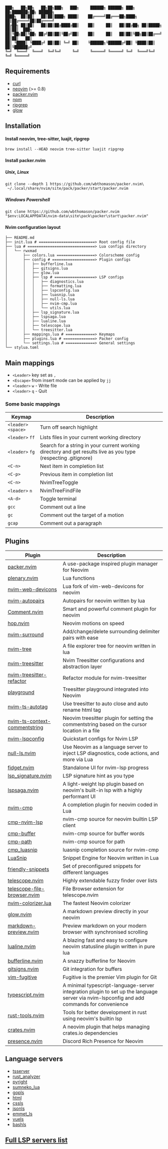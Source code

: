 ```shell
███╗   ██╗██╗   ██╗██╗███╗   ███╗     ██████╗ ██████╗ ███╗   ██╗███████╗██╗ ██████╗
████╗  ██║██║   ██║██║████╗ ████║    ██╔════╝██╔═══██╗████╗  ██║██╔════╝██║██╔════╝
██╔██╗ ██║██║   ██║██║██╔████╔██║    ██║     ██║   ██║██╔██╗ ██║█████╗  ██║██║  ███╗
██║╚██╗██║╚██╗ ██╔╝██║██║╚██╔╝██║    ██║     ██║   ██║██║╚██╗██║██╔══╝  ██║██║   ██║
██║ ╚████║ ╚████╔╝ ██║██║ ╚═╝ ██║    ╚██████╗╚██████╔╝██║ ╚████║██║     ██║╚██████╔╝
╚═╝  ╚═══╝  ╚═══╝  ╚═╝╚═╝     ╚═╝     ╚═════╝ ╚═════╝ ╚═╝  ╚═══╝╚═╝     ╚═╝ ╚═════╝
```

## Requirements

- [curl](https://github.com/curl/curl)
- [neovim](https://github.com/neovim/neovim) (>= 0.8)
- [packer.nvim](https://github.com/wbthomason/packer.nvim)
- [npm](https://github.com/npm/cli)
- [ripgrep](https://github.com/BurntSushi/ripgrep)
- [glow](https://github.com/charmbracelet/glow)

## Installation

#### Install neovim, tree-sitter, luajit, ripgrep

```shell
brew install --HEAD neovim tree-sitter luajit ripgrep
```

#### Install packer.nvim

##### Unix, Linux

```shell
git clone --depth 1 https://github.com/wbthomason/packer.nvim\
 ~/.local/share/nvim/site/pack/packer/start/packer.nvim
```

##### Windows Powershell

```shell
git clone https://github.com/wbthomason/packer.nvim "$env:LOCALAPPDATA\nvim-data\site\pack\packer\start\packer.nvim"
```

#### Nvim configuration layout

```shell
├── README.md
├── init.lua # =========================> Root config file
├── lua # ==============================> Lua configs directory
│   └── rwxmad
│       ├── colors.lua =================> Colorscheme config
│       ├── config # ===================> Plugin configs
│       │   ├── bufferline.lua
│       │   ├── gitsigns.lua
│       │   ├── glow.lua
│       │   ├── lsp # ==================> LSP configs
│       │   │   ├── diagnostics.lua
│       │   │   ├── formatting.lua
│       │   │   ├── lspconfig.lua
│       │   │   ├── luasnip.lua
│       │   │   ├── null-ls.lua
│       │   │   ├── nvim-cmp.lua
│       │   │   └── utils.lua
│       │   ├── lsp_signature.lua
│       │   ├── lspsaga.lua
│       │   ├── lualine.lua
│       │   ├── telescope.lua
│       │   └── treesitter.lua
│       ├── mappings.lua # =============> Keymaps
│       ├── plugins.lua # ==============> Packer config
│       └── settings.lua # =============> General settings
└── stylua.toml
```

## Main mappings

- `<Leader>` key set as `,`
- `<Escape>` from insert mode can be applied by `jj`
- `<leader>` `w` - Write file
- `<leader>` `q` - Quit

### Some basic mappings

| Keymap            | Description                                                                                                    |
| ----------------- | -------------------------------------------------------------------------------------------------------------- |
| `<leader><space>` | Turn off search highlight                                                                                      |
| `<leader>` `ff`   | Lists files in your current working directory                                                                  |
| `<leader>` `fg`   | Search for a string in your current working directory and get results live as you type (respecting .gitignore) |
| `<C-n>`           | Next item in completion list                                                                                   |
| `<C-p>`           | Previous item in completion list                                                                               |
| `<C-n>`           | NvimTreeToggle                                                                                                 |
| `<leader>` `n`    | NvimTreeFindFile                                                                                               |
| `<A-d>`           | Toggle terminal                                                                                                |
| `gcc`             | Comment out a line                                                                                             |
| `gc`              | Comment out the target of a motion                                                                             |
| `gcap`            | Comment out a paragraph                                                                                        |

## Plugins

| Plugin                                                                                          | Description                                                                                                                               |
| ----------------------------------------------------------------------------------------------- | ----------------------------------------------------------------------------------------------------------------------------------------- |
| [packer.nvim](https://github.com/wbthomason/packer.nvim)                                        | A use-package inspired plugin manager for Neovim                                                                                          |
| [plenary.nvim](https://github.com/nvim-lua/plenary.nvim)                                        | Lua functions                                                                                                                             |
| [nvim-web-devicons](https://github.com/kyazdani42/nvim-web-devicons)                            | Lua fork of vim-web-devicons for neovim                                                                                                   |
| [nvim-autopairs](https://github.com/windwp/nvim-autopairs)                                      | Autopairs for neovim written by lua                                                                                                       |
| [Comment.nvim](https://github.com/numToStr/Comment.nvim)                                        | Smart and powerful comment plugin for neovim                                                                                              |
| [hop.nvim](https://github.com/phaazon/hop.nvim)                                                 | Neovim motions on speed                                                                                                                   |
| [nvim-surround](https://github.com/kylechui/nvim-surround)                                      | Add/change/delete surrounding delimiter pairs with ease                                                                                   |
| [nvim-tree](https://github.com/kyazdani42/nvim-tree.lua)                                        | A file explorer tree for neovim written in lua                                                                                            |
| [nvim-treesitter](https://github.com/nvim-treesitter/nvim-treesitter)                           | Nvim Treesitter configurations and abstraction layer                                                                                      |
| [nvim-treesitter-refactor](https://github.com/nvim-treesitter/nvim-treesitter-refactor)         | Refactor module for nvim-treesitter                                                                                                       |
| [playground](https://github.com/nvim-treesitter/playground)                                     | Treesitter playground integrated into Neovim                                                                                              |
| [nvim-ts-autotag](https://github.com/windwp/nvim-ts-autotag)                                    | Use treesitter to auto close and auto rename html tag                                                                                     |
| [nvim-ts-context-commentstring](https://github.com/JoosepAlviste/nvim-ts-context-commentstring) | Neovim treesitter plugin for setting the commentstring based on the cursor location in a file                                             |
| [nvim-lspconfig](https://github.com/neovim/nvim-lspconfig)                                      | Quickstart configs for Nvim LSP                                                                                                           |
| [null-ls.nvim](https://github.com/jose-elias-alvarez/null-ls.nvim)                              | Use Neovim as a language server to inject LSP diagnostics, code actions, and more via Lua                                                 |
| [fidget.nvim](https://github.com/j-hui/fidget.nvim)                                             | Standalone UI for nvim-lsp progress                                                                                                       |
| [lsp_signature.nvim](https://github.com/ray-x/lsp_signature.nvim)                               | LSP signature hint as you type                                                                                                            |
| [lspsaga.nvim](https://github.com/glepnir/lspsaga.nvim)                                         | A light-weight lsp plugin based on neovim's built-in lsp with a highly performant UI                                                      |
| [nvim-cmp](https://github.com/hrsh7th/nvim-cmp)                                                 | A completion plugin for neovim coded in Lua                                                                                               |
| [cmp-nvim-lsp](https://github.com/hrsh7th/cmp-nvim-lsp)                                         | nvim-cmp source for neovim builtin LSP client                                                                                             |
| [cmp-buffer](https://github.com/hrsh7th/cmp-buffer)                                             | nvim-cmp source for buffer words                                                                                                          |
| [cmp-path](https://github.com/hrsh7th/cmp-path)                                                 | nvim-cmp source for path                                                                                                                  |
| [cmp_luasnip](https://github.com/saadparwaiz1/cmp_luasnip)                                      | luasnip completion source for nvim-cmp                                                                                                    |
| [LuaSnip](https://github.com/L3MON4D3/LuaSnip)                                                  | Snippet Engine for Neovim written in Lua                                                                                                  |
| [friendly-snippets](https://github.com/rafamadriz/friendly-snippets)                            | Set of preconfigured snippets for different languages                                                                                     |
| [telescope.nvim](https://github.com/nvim-telescope/telescope.nvim)                              | Highly extendable fuzzy finder over lists                                                                                                 |
| [telescope-file-browser.nvim](https://github.com/nvim-telescope/telescope-file-browser.nvim)    | File Browser extension for telescope.nvim                                                                                                 |
| [nvim-colorizer.lua](https://github.com/norcalli/nvim-colorizer.lua)                            | The fastest Neovim colorizer                                                                                                              |
| [glow.nvim](https://github.com/ellisonleao/glow.nvim)                                           | A markdown preview directly in your neovim                                                                                                |
| [markdown-preview.nvim](https://github.com/iamcco/markdown-preview.nvim)                        | Preview markdown on your modern browser with synchronised scrolling                                                                       |
| [lualine.nvim](https://github.com/nvim-lualine/lualine.nvim)                                    | A blazing fast and easy to configure neovim statusline plugin written in pure lua                                                         |
| [bufferline.nvim](https://github.com/akinsho/bufferline.nvim)                                   | A snazzy bufferline for Neovim                                                                                                            |
| [gitsigns.nvim](https://github.com/lewis6991/gitsigns.nvim)                                     | Git integration for buffers                                                                                                               |
| [vim-fugitive](https://github.com/tpope/vim-fugitive)                                           | Fugitive is the premier Vim plugin for Git                                                                                                |
| [typescript.nvim](https://github.com/jose-elias-alvarez/typescript.nvim)                        | A minimal typescript-language-server integration plugin to set up the language server via nvim-lspconfig and add commands for convenience |
| [rust-tools.nvim](https://github.com/simrat39/rust-tools.nvim)                                  | Tools for better development in rust using neovim's builtin lsp                                                                           |
| [crates.nvim](https://github.com/Saecki/crates.nvim)                                            | A neovim plugin that helps managing crates.io dependencies                                                                                |
| [presence.nvim](https://github.com/andweeb/presence.nvim)                                       | Discord Rich Presence for Neovim                                                                                                          |

## Language servers

- [tsserver](https://github.com/typescript-language-server/typescript-language-server)
- [rust_analyzer](https://github.com/rust-analyzer/rust-analyzer)
- [pyright](https://github.com/microsoft/pyright)
- [sumneko_lua](https://github.com/sumneko/lua-language-server)
- [gopls](https://github.com/golang/tools/tree/master/gopls)
- [html](https://github.com/hrsh7th/vscode-langservers-extracted)
- [cssls](https://github.com/hrsh7th/vscode-langservers-extracted)
- [jsonls](https://github.com/hrsh7th/vscode-langservers-extracted)
- [emmet_ls](https://github.com/aca/emmet-ls)
- [vuels](https://github.com/vuejs/vetur/tree/master/server)
- [bashls](https://github.com/bash-lsp/bash-language-server)

## [Full LSP servers list](https://github.com/neovim/nvim-lspconfig/blob/master/doc/server_configurations.md)
